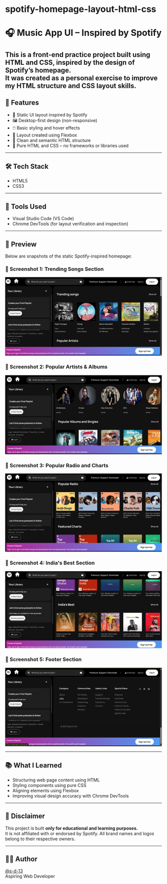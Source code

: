 # spotify-homepage-layout-html-css
# 🎧 Music App UI – Inspired by Spotify
This is a front-end practice project built using **HTML** and **CSS**, inspired by the design of Spotify’s homepage.  
It was created as a personal exercise to improve my HTML structure and CSS layout skills.
---
## 🔧 Features

- 🎨 Static UI layout inspired by Spotify
- 🖼️ Desktop-first design (non-responsive)
- 🖱️ Basic styling and hover effects
- 🧱 Layout created using Flexbox
- 🧹 Clean and semantic HTML structure
- 🧾 Pure HTML and CSS – no frameworks or libraries used

---
## 🛠️ Tech Stack

- HTML5  
- CSS3
---

## 🧰 Tools Used

- Visual Studio Code (VS Code)
- Chrome DevTools (for layout verification and inspection)
---
## 📸 Preview

Below are snapshots of the static Spotify-inspired homepage:

### 🔹 Screenshot 1: Trending Songs Section
![Screenshot 1](./screenshot1.png)

### 🔹 Screenshot 2: Popular Artists & Albums
![Screenshot 2](./screenshot2.png)

### 🔹 Screenshot 3: Popular Radio and Charts
![Screenshot 3](./screenshot3.png)

### 🔹 Screenshot 4: India's Best Section
![Screenshot 4](./screenshot4.png)

### 🔹 Screenshot 5: Footer Section
![Screenshot 5](./screenshot5.png)

---
## 📚 What I Learned

- Structuring web page content using HTML  
- Styling components using pure CSS  
- Aligning elements using Flexbox  
- Improving visual design accuracy with Chrome DevTools
---
## 🚫 Disclaimer

This project is built **only for educational and learning purposes.**  
It is not affiliated with or endorsed by Spotify. All brand names and logos belong to their respective owners.

---

## 👩‍💻 Author

[@s-d-13](https://github.com/s-d-13)  
Aspiring Web Developer
